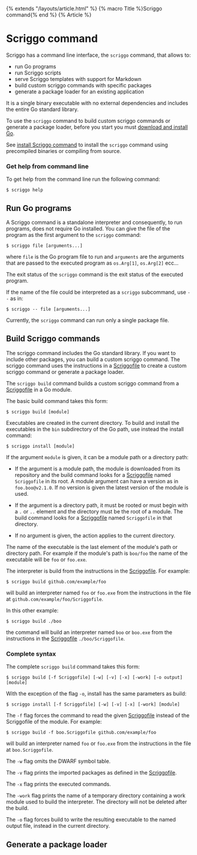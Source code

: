 {% extends "/layouts/article.html" %}
{% macro Title %}Scriggo command{% end %}
{% Article %}

# Scriggo command

Scriggo has a command line interface, the `scriggo` command, that allows to:

* run Go programs
* run Scriggo scripts  
* serve Scriggo templates with support for Markdown
* build custom scriggo commands with specific packages
* generate a package loader for an existing application

It is a single binary executable with no external dependencies and includes the entire Go standard library.

To use the `scriggo` command to build custom scriggo commands or generate a package loader, before you start you must <a href="https://golang.org/dl/">download and install Go</a>.

See <a href="/install">install Scriggo command</a> to install the `scriggo` command using precompiled binaries or compiling from source.

### Get help from command line

To get help from the command line run the following command:

```
$ scriggo help
```

## Run Go programs

A Scriggo command is a standalone interpreter and consequently, to run programs, does not require Go installed. You can give the
file of the program as the first argument to the `scriggo` command: 

```
$ scriggo file [arguments...]
```

where `file` is the Go program file to run and `arguments` are the arguments that are passed to the executed program as
`os.Arg[1]`, `os.Arg[2]` ecc... 

The exit status of the `scriggo` command is the exit status of the executed program.

If the name of the file could be interpreted as a `scriggo` subcommand, use `--` as in:

```
$ scriggo -- file [arguments...]
```

Currently, the `scriggo` command can run only a single package file.

## Build Scriggo commands

The scriggo command includes the Go standard library. If you want to include other packages, you can build a custom scriggo command. The scriggo command uses the instructions in a [Scriggofile](scriggofile) to create a custom scriggo command or generate a package loader.

The `scriggo build` command builds a custom scriggo command from a [Scriggofile](scriggofile) in a Go module.

The basic build command takes this form:

```
$ scriggo build [module]
```

Executables are created in the current directory. To build and install the executables in
the `bin` subdirectory of the Go path, use instead the install command:
 
```
$ scriggo install [module]
```

If the argument `module` is given, it can be a module path or a directory path:

* If the argument is a module path, the module is downloaded from its repository
and the build command looks for a [Scriggofile](scriggofile) named `Scriggofile` in its root.
A module argument can have a version as in `foo.boo@v2.1.0`. If no version is
given the latest version of the module is used.

* If the argument is a directory path, it must be rooted or must begin with
a `.` or `..` element and the directory must be the root of a module. The build
command looks for a [Scriggofile](scriggofile) named `Scriggofile` in that directory.

* If no argument is given, the action applies to the current directory.

The name of the executable is the last element of the module's path or
directory path. For example if the module's path is `boo/foo` the name of the
executable will be `foo` or `foo.exe`.

The interpreter is build from the instructions in the [Scriggofile](scriggofile). For example:

```
$ scriggo build github.com/example/foo
```

will build an interpreter named `foo` or `foo.exe` from the instructions in
the file at `github.com/example/foo/Scriggofile`.

In this other example:

```
$ scriggo build ./boo
```

the command will build an interpreter named `boo` or `boo.exe` from the
instructions in the [Scriggofile](scriggofile) `./boo/Scriggofile`.

### Complete syntax

The complete `scriggo build` command takes this form:

```
$ scriggo build [-f Scriggofile] [-w] [-v] [-x] [-work] [-o output] [module] 
```

With the exception of the flag `-o`, install has the same parameters as build:

```
$ scriggo install [-f Scriggofile] [-w] [-v] [-x] [-work] [module] 
```

The `-f` flag forces the command to read the given [Scriggofile](scriggofile) instead of the
Scriggofile of the module. For example:

```
$ scriggo build -f boo.Scriggofile github.com/example/foo
```

will build an interpreter named `foo` or `foo.exe` from the instructions in the file at `boo.Scriggofile`.

The `-w` flag omits the DWARF symbol table.

The `-v` flag prints the imported packages as defined in the [Scriggofile](scriggofile).

The `-x` flag prints the executed commands.

The `-work` flag prints the name of a temporary directory containing a work
module used to build the interpreter. The directory will not be deleted
after the build.

The `-o` flag forces build to write the resulting executable to the named output
file, instead in the current directory.

## Generate a package loader

